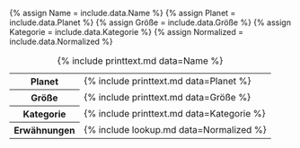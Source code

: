 {% assign Name = include.data.Name %}
{% assign Planet = include.data.Planet %}
{% assign Größe = include.data.Größe %}
{% assign Kategorie = include.data.Kategorie %}
{% assign Normalized = include.data.Normalized %}
<table>
    <caption>{% include printtext.md data=Name %}</caption>
    <tbody>
        <tr><th>Planet</th><td>{% include printtext.md data=Planet %}</td></tr>
        <tr><th>Größe</th><td>{% include printtext.md data=Größe %}</td></tr>
        <tr><th>Kategorie</th><td>{% include printtext.md data=Kategorie %}</td></tr>
        <tr><th>Erwähnungen</th><td>{% include lookup.md data=Normalized %}</td></tr>
    </tbody>
</table>
